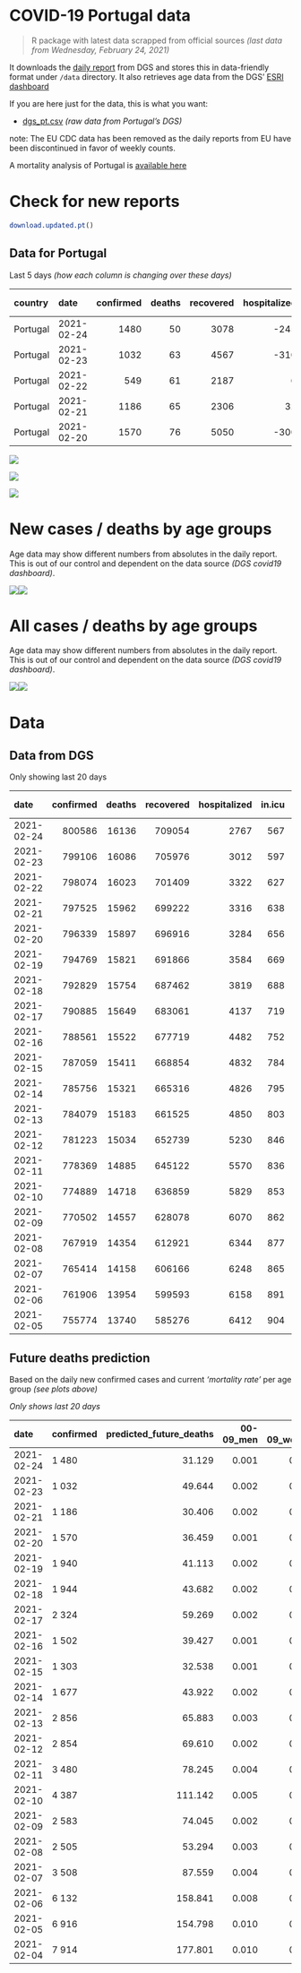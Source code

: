 COVID-19 Portugal data
================

> R package with latest data scrapped from official sources *(last data
> from Wednesday, February 24, 2021)*

It downloads the [daily
report](https://covid19.min-saude.pt/relatorio-de-situacao/) from DGS
and stores this in data-friendly format under `/data` directory. It also
retrieves age data from the DGS’ [ESRI
dashboard](https://covid19.min-saude.pt/ponto-de-situacao-atual-em-portugal/)

If you are here just for the data, this is what you want:

  - [dgs\_pt.csv](raw/master/data/dgs_pt.csv) *(raw data from Portugal’s
    DGS)*

note: The EU CDC data has been removed as the daily reports from EU have
been discontinued in favor of weekly counts.

A mortality analysis of Portugal is [available
here](https://averissimo.github.io/covid19-analysis/mortality.html)

# Check for new reports

``` r
download.updated.pt()
```

## Data for Portugal

Last 5 days *(how each column is changing over these days)*

| country  | date       | confirmed | deaths | recovered | hospitalized | in.icu | confirmed\_m\_00-09 | confirmed\_w\_00-09 | confirmed\_m\_10-19 | confirmed\_w\_10-19 | confirmed\_m\_20-29 | confirmed\_w\_20-29 | confirmed\_m\_30-39 | confirmed\_w\_30-39 | confirmed\_m\_40-49 | confirmed\_w\_40-49 | confirmed\_m\_50-59 | confirmed\_w\_50-59 | confirmed\_m\_60-69 | confirmed\_w\_60-69 | confirmed\_m\_70-79 | confirmed\_w\_70-79 | confirmed\_m\_80+ | confirmed\_w\_80+ | death\_m\_00-09 | death\_w\_00-09 | death\_m\_10-19 | death\_w\_10-19 | death\_m\_20-29 | death\_w\_20-29 | death\_m\_30-39 | death\_w\_30-39 | death\_m\_40-49 | death\_w\_40-49 | death\_m\_50-59 | death\_w\_50-59 | death\_m\_60-69 | death\_w\_60-69 | death\_m\_70-79 | death\_w\_70-79 | death\_m\_80+ | death\_w\_80+ |
| :------- | :--------- | --------: | -----: | --------: | -----------: | -----: | ------------------: | ------------------: | ------------------: | ------------------: | ------------------: | ------------------: | ------------------: | ------------------: | ------------------: | ------------------: | ------------------: | ------------------: | ------------------: | ------------------: | ------------------: | ------------------: | ----------------: | ----------------: | --------------: | --------------: | --------------: | --------------: | --------------: | --------------: | --------------: | --------------: | --------------: | --------------: | --------------: | --------------: | --------------: | --------------: | --------------: | --------------: | ------------: | ------------: |
| Portugal | 2021-02-24 |      1480 |     50 |      3078 |        \-245 |   \-30 |                  31 |                  39 |                  67 |                  60 |                 106 |                 100 |                 113 |                 104 |                 121 |                 129 |                  98 |                 115 |                  69 |                  92 |                  51 |                  65 |                45 |                76 |               0 |               0 |               0 |               0 |               0 |               0 |               0 |               0 |               0 |               0 |               0 |               0 |               3 |               2 |               7 |               4 |            19 |            15 |
| Portugal | 2021-02-23 |      1032 |     63 |      4567 |        \-310 |   \-30 |                  NA |                  NA |                  NA |                  NA |                  NA |                  NA |                  NA |                  NA |                  NA |                  NA |                  NA |                  NA |                  NA |                  NA |                  NA |                  NA |                NA |                NA |              NA |              NA |              NA |              NA |              NA |              NA |              NA |              NA |              NA |              NA |              NA |              NA |              NA |              NA |              NA |              NA |            NA |            NA |
| Portugal | 2021-02-22 |       549 |     61 |      2187 |            6 |   \-11 |                  NA |                  NA |                  NA |                  NA |                  NA |                  NA |                  NA |                  NA |                  NA |                  NA |                  NA |                  NA |                  NA |                  NA |                  NA |                  NA |                NA |                NA |              NA |              NA |              NA |              NA |              NA |              NA |              NA |              NA |              NA |              NA |              NA |              NA |              NA |              NA |              NA |              NA |            NA |            NA |
| Portugal | 2021-02-21 |      1186 |     65 |      2306 |           32 |   \-18 |                  38 |                  28 |                  50 |                  40 |                  89 |                  91 |                  63 |                  60 |                  88 |                  91 |                  95 |                  75 |                  61 |                  88 |                  48 |                  55 |                44 |                81 |               0 |               0 |               0 |               0 |               0 |               0 |               0 |               0 |               0 |               0 |               4 |               0 |               5 |               2 |              14 |               3 |            15 |            22 |
| Portugal | 2021-02-20 |      1570 |     76 |      5050 |        \-300 |   \-13 |                  33 |                  44 |                  71 |                  59 |                  94 |                 112 |                  99 |                 123 |                 116 |                 131 |                  93 |                 138 |                  98 |                  96 |                  56 |                  56 |                50 |               102 |               0 |               0 |               0 |               0 |               0 |               0 |               0 |               0 |               0 |               1 |               2 |               0 |               4 |               7 |               5 |               5 |            25 |            27 |

![](README_files/figure-gfm/totals-1.svg)<!-- -->

![](README_files/figure-gfm/differential-1.svg)<!-- -->

![](README_files/figure-gfm/differential_7days-1.svg)<!-- -->

# New cases / deaths by age groups

Age data may show different numbers from absolutes in the daily report.
This is out of our control and dependent on the data source *(DGS
covid19 dashboard)*.

![](README_files/figure-gfm/new_cases_deaths-1.svg)<!-- -->![](README_files/figure-gfm/new_cases_deaths-2.svg)<!-- -->

# All cases / deaths by age groups

Age data may show different numbers from absolutes in the daily report.
This is out of our control and dependent on the data source *(DGS
covid19 dashboard)*.

![](README_files/figure-gfm/total_cases_deaths-1.svg)<!-- -->![](README_files/figure-gfm/total_cases_deaths-2.svg)<!-- -->

# Data

## Data from DGS

Only showing last 20 days

| date       | confirmed | deaths | recovered | hospitalized | in.icu | confirmed\_m\_00-09 | confirmed\_w\_00-09 | confirmed\_m\_10-19 | confirmed\_w\_10-19 | confirmed\_m\_20-29 | confirmed\_w\_20-29 | confirmed\_m\_30-39 | confirmed\_w\_30-39 | confirmed\_m\_40-49 | confirmed\_w\_40-49 | confirmed\_m\_50-59 | confirmed\_w\_50-59 | confirmed\_m\_60-69 | confirmed\_w\_60-69 | confirmed\_m\_70-79 | confirmed\_w\_70-79 | confirmed\_m\_80+ | confirmed\_w\_80+ | death\_m\_00-09 | death\_w\_00-09 | death\_m\_10-19 | death\_w\_10-19 | death\_m\_20-29 | death\_w\_20-29 | death\_m\_30-39 | death\_w\_30-39 | death\_m\_40-49 | death\_w\_40-49 | death\_m\_50-59 | death\_w\_50-59 | death\_m\_60-69 | death\_w\_60-69 | death\_m\_70-79 | death\_w\_70-79 | death\_m\_80+ | death\_w\_80+ |
| :--------- | --------: | -----: | --------: | -----------: | -----: | ------------------: | ------------------: | ------------------: | ------------------: | ------------------: | ------------------: | ------------------: | ------------------: | ------------------: | ------------------: | ------------------: | ------------------: | ------------------: | ------------------: | ------------------: | ------------------: | ----------------: | ----------------: | --------------: | --------------: | --------------: | --------------: | --------------: | --------------: | --------------: | --------------: | --------------: | --------------: | --------------: | --------------: | --------------: | --------------: | --------------: | --------------: | ------------: | ------------: |
| 2021-02-24 |    800586 |  16136 |    709054 |         2767 |    567 |               22554 |               21660 |               37054 |               37434 |               53400 |               60827 |               52325 |               62655 |               58844 |               74634 |               52131 |               66514 |               38946 |               42051 |               24838 |               28123 |             21920 |             44405 |               1 |               1 |               1 |               1 |               7 |               5 |              20 |              19 |              87 |              59 |             303 |             119 |             988 |             429 |            2123 |            1256 |          4904 |          5813 |
| 2021-02-23 |    799106 |  16086 |    705976 |         3012 |    597 |               22523 |               21621 |               36987 |               37374 |               53294 |               60727 |               52212 |               62551 |               58723 |               74505 |               52033 |               66399 |               38877 |               41959 |               24787 |               28058 |             21875 |             44329 |               1 |               1 |               1 |               1 |               7 |               5 |              20 |              19 |              87 |              59 |             303 |             119 |             985 |             427 |            2116 |            1252 |          4885 |          5798 |
| 2021-02-22 |    798074 |  16023 |    701409 |         3322 |    627 |                  NA |                  NA |                  NA |                  NA |                  NA |                  NA |                  NA |                  NA |                  NA |                  NA |                  NA |                  NA |                  NA |                  NA |                  NA |                  NA |                NA |                NA |              NA |              NA |              NA |              NA |              NA |              NA |              NA |              NA |              NA |              NA |              NA |              NA |              NA |              NA |              NA |              NA |            NA |            NA |
| 2021-02-21 |    797525 |  15962 |    699222 |         3316 |    638 |               22484 |               21603 |               36946 |               37305 |               53195 |               60636 |               52117 |               62453 |               58586 |               74385 |               51919 |               66273 |               38798 |               41870 |               24708 |               27993 |             21801 |             44182 |               1 |               1 |               1 |               1 |               6 |               5 |              20 |              19 |              85 |              59 |             301 |             119 |             977 |             421 |            2101 |            1240 |          4845 |          5760 |
| 2021-02-20 |    796339 |  15897 |    696916 |         3284 |    656 |               22446 |               21575 |               36896 |               37265 |               53106 |               60545 |               52054 |               62393 |               58498 |               74294 |               51824 |               66198 |               38737 |               41782 |               24660 |               27938 |             21757 |             44101 |               1 |               1 |               1 |               1 |               6 |               5 |              20 |              19 |              85 |              59 |             297 |             119 |             972 |             419 |            2087 |            1237 |          4830 |          5738 |
| 2021-02-19 |    794769 |  15821 |    691866 |         3584 |    669 |               22413 |               21531 |               36825 |               37206 |               53012 |               60433 |               51955 |               62270 |               58382 |               74163 |               51731 |               66060 |               38639 |               41686 |               24604 |               27882 |             21707 |             43999 |               1 |               1 |               1 |               1 |               6 |               5 |              20 |              19 |              85 |              58 |             295 |             119 |             968 |             412 |            2082 |            1232 |          4805 |          5711 |
| 2021-02-18 |    792829 |  15754 |    687462 |         3819 |    688 |               22364 |               21488 |               36743 |               37116 |               52881 |               60287 |               51824 |               62136 |               58243 |               74022 |               51596 |               65891 |               38508 |               41574 |               24533 |               27805 |             21661 |             43882 |               1 |               1 |               1 |               1 |               6 |               5 |              20 |              19 |              85 |              58 |             294 |             119 |             963 |             407 |            2068 |            1229 |          4783 |          5694 |
| 2021-02-17 |    790885 |  15649 |    683061 |         4137 |    719 |               22314 |               21439 |               36654 |               37032 |               52762 |               60160 |               51677 |               61987 |               58103 |               73882 |               51478 |               65736 |               38408 |               41459 |               24460 |               27694 |             21606 |             43767 |               1 |               1 |               1 |               1 |               6 |               5 |              20 |              19 |              84 |              58 |             289 |             117 |             954 |             401 |            2050 |            1219 |          4763 |          5660 |
| 2021-02-16 |    788561 |  15522 |    677719 |         4482 |    752 |               22265 |               21367 |               36562 |               36932 |               52623 |               60015 |               51524 |               61812 |               57931 |               73700 |               51315 |               65537 |               38296 |               41330 |               24362 |               27606 |             21523 |             43596 |               1 |               1 |               1 |               1 |               6 |               5 |              20 |              19 |              83 |              58 |             286 |             116 |             944 |             399 |            2030 |            1205 |          4726 |          5621 |
| 2021-02-15 |    787059 |  15411 |    668854 |         4832 |    784 |               22250 |               21356 |               36506 |               36872 |               52532 |               59909 |               51403 |               61721 |               57826 |               73582 |               51199 |               65412 |               38212 |               41228 |               24294 |               27533 |             21465 |             43497 |               1 |               1 |               1 |               1 |               6 |               5 |              20 |              19 |              83 |              58 |             281 |             112 |             938 |             396 |            2016 |            1194 |          4695 |          5584 |
| 2021-02-14 |    785756 |  15321 |    665316 |         4826 |    795 |               22226 |               21313 |               36461 |               36822 |               52459 |               59813 |               51316 |               61642 |               57736 |               73469 |               51114 |               65308 |               38121 |               41162 |               24239 |               27458 |             21423 |             43412 |               1 |               1 |               1 |               1 |               6 |               4 |              20 |              19 |              81 |              57 |             278 |             111 |             934 |             394 |            2006 |            1182 |          4667 |          5558 |
| 2021-02-13 |    784079 |  15183 |    661525 |         4850 |    803 |               22186 |               21267 |               36383 |               36734 |               52352 |               59711 |               51217 |               61544 |               57613 |               73338 |               50992 |               65175 |               38032 |               41054 |               24191 |               27389 |             21357 |             43280 |               1 |               1 |               1 |               1 |               6 |               4 |              20 |              19 |              80 |              57 |             277 |             110 |             920 |             388 |            1989 |            1164 |          4623 |          5522 |
| 2021-02-12 |    781223 |  15034 |    652739 |         5230 |    846 |               22119 |               21198 |               36260 |               36609 |               52153 |               59511 |               51019 |               61345 |               57423 |               73118 |               50788 |               64928 |               37884 |               40885 |               24094 |               27267 |             21268 |             43093 |               1 |               1 |               1 |               1 |               6 |               4 |              20 |              18 |              80 |              55 |             275 |             107 |             906 |             382 |            1964 |            1153 |          4587 |          5473 |
| 2021-02-11 |    778369 |  14885 |    645122 |         5570 |    836 |               22066 |               21142 |               36141 |               36474 |               51959 |               59324 |               50842 |               61158 |               57211 |               72864 |               50607 |               64683 |               37722 |               40739 |               23987 |               27116 |             21175 |             42901 |               1 |               1 |               1 |               1 |               6 |               4 |              19 |              18 |              80 |              55 |             273 |             107 |             901 |             377 |            1941 |            1143 |          4537 |          5420 |
| 2021-02-10 |    774889 |  14718 |    636859 |         5829 |    853 |               21986 |               21071 |               36009 |               36346 |               51746 |               59087 |               50638 |               60925 |               56939 |               72572 |               50369 |               64377 |               37503 |               40486 |               23868 |               26948 |             21080 |             42684 |               1 |               1 |               1 |               1 |               6 |               4 |              19 |              18 |              78 |              54 |             267 |             107 |             887 |             374 |            1915 |            1128 |          4487 |          5370 |
| 2021-02-09 |    770502 |  14557 |    628078 |         6070 |    862 |               21869 |               20983 |               35818 |               36197 |               51524 |               58813 |               50381 |               60605 |               56616 |               72191 |               50089 |               63936 |               37259 |               40216 |               23717 |               26751 |             20920 |             42369 |               1 |               1 |               1 |               1 |               6 |               4 |              19 |              17 |              78 |              52 |             266 |             107 |             877 |             366 |            1888 |            1119 |          4442 |          5312 |
| 2021-02-08 |    767919 |  14354 |    612921 |         6344 |    877 |               21823 |               20935 |               35726 |               36112 |               51369 |               58648 |               50209 |               60404 |               56425 |               71987 |               49896 |               63731 |               37108 |               40086 |               23590 |               26637 |             20801 |             42184 |               1 |               1 |               1 |               1 |               6 |               4 |              18 |              16 |              76 |              51 |             262 |             105 |             867 |             359 |            1859 |            1105 |          4387 |          5235 |
| 2021-02-07 |    765414 |  14158 |    606166 |         6248 |    865 |               21750 |               20862 |               35640 |               35993 |               51215 |               58489 |               50046 |               60233 |               56229 |               71763 |               49725 |               63510 |               36953 |               39940 |               23504 |               26537 |             20729 |             42047 |               1 |               1 |               1 |               1 |               6 |               4 |              18 |              16 |              74 |              49 |             256 |             102 |             856 |             356 |            1832 |            1092 |          4331 |          5162 |
| 2021-02-06 |    761906 |  13954 |    599593 |         6158 |    891 |               21662 |               20779 |               35472 |               35826 |               51006 |               58278 |               49852 |               60009 |               55985 |               71460 |               49452 |               63216 |               36771 |               39728 |               23360 |               26396 |             20611 |             41796 |               1 |               1 |               1 |               1 |               6 |               4 |              18 |              16 |              73 |              49 |             253 |             101 |             846 |             352 |            1785 |            1073 |          4272 |          5102 |
| 2021-02-05 |    755774 |  13740 |    585276 |         6412 |    904 |               21485 |               20613 |               35228 |               35576 |               50668 |               57924 |               49520 |               59589 |               55520 |               70920 |               49048 |               62666 |               36417 |               39363 |               23150 |               26125 |             20381 |             41339 |               0 |               1 |               1 |               1 |               6 |               4 |              17 |              16 |              70 |              47 |             250 |             101 |             833 |             344 |            1756 |            1056 |          4211 |          5026 |

## Future deaths prediction

Based on the daily new confirmed cases and current *‘mortality rate’*
per age group *(see plots above)*

*Only shows last 20 days*

| date       | confirmed | predicted\_future\_deaths | 00-09\_men | 00-09\_women | 10-19\_men | 10-19\_women | 20-29\_men | 20-29\_women | 30-39\_men | 30-39\_women | 40-49\_men | 40-49\_women | 50-59\_men | 50-59\_women | 60-69\_men | 60-69\_women | 70-79\_men | 70-79\_women | 80+\_men | 80+\_women |
| :--------- | :-------- | ------------------------: | ---------: | -----------: | ---------: | -----------: | ---------: | -----------: | ---------: | -----------: | ---------: | -----------: | ---------: | -----------: | ---------: | -----------: | ---------: | -----------: | -------: | ---------: |
| 2021-02-24 | 1 480     |                    31.129 |      0.001 |        0.002 |      0.002 |        0.002 |      0.014 |        0.008 |      0.043 |        0.032 |      0.179 |        0.102 |      0.570 |        0.206 |      1.750 |        0.939 |      4.359 |        2.903 |   10.068 |      9.949 |
| 2021-02-23 | 1 032     |                    49.644 |      0.002 |        0.001 |      0.001 |        0.002 |      0.013 |        0.007 |      0.036 |        0.030 |      0.203 |        0.095 |      0.663 |        0.225 |      2.004 |        0.908 |      6.752 |        2.903 |   16.555 |     19.244 |
| 2021-02-21 | 1 186     |                    30.406 |      0.002 |        0.001 |      0.001 |        0.001 |      0.012 |        0.007 |      0.024 |        0.018 |      0.130 |        0.072 |      0.552 |        0.134 |      1.547 |        0.898 |      4.103 |        2.456 |    9.844 |     10.604 |
| 2021-02-20 | 1 570     |                    36.459 |      0.001 |        0.002 |      0.002 |        0.002 |      0.012 |        0.009 |      0.038 |        0.037 |      0.172 |        0.104 |      0.541 |        0.247 |      2.486 |        0.979 |      4.787 |        2.501 |   11.186 |     13.353 |
| 2021-02-19 | 1 940     |                    41.113 |      0.002 |        0.002 |      0.002 |        0.002 |      0.017 |        0.012 |      0.050 |        0.041 |      0.206 |        0.111 |      0.785 |        0.302 |      3.323 |        1.143 |      6.069 |        3.439 |   10.291 |     15.316 |
| 2021-02-18 | 1 944     |                    43.682 |      0.002 |        0.002 |      0.002 |        0.002 |      0.016 |        0.010 |      0.056 |        0.045 |      0.207 |        0.111 |      0.686 |        0.277 |      2.537 |        1.173 |      6.240 |        4.957 |   12.305 |     15.054 |
| 2021-02-17 | 2 324     |                    59.269 |      0.002 |        0.003 |      0.002 |        0.003 |      0.018 |        0.012 |      0.058 |        0.053 |      0.254 |        0.144 |      0.947 |        0.356 |      2.841 |        1.316 |      8.376 |        3.930 |   18.569 |     22.385 |
| 2021-02-16 | 1 502     |                    39.427 |      0.001 |        0.001 |      0.002 |        0.002 |      0.012 |        0.009 |      0.046 |        0.028 |      0.155 |        0.093 |      0.674 |        0.224 |      2.131 |        1.041 |      5.812 |        3.260 |   12.976 |     12.960 |
| 2021-02-15 | 1 303     |                    32.538 |      0.001 |        0.002 |      0.001 |        0.001 |      0.010 |        0.008 |      0.033 |        0.024 |      0.133 |        0.089 |      0.494 |        0.186 |      2.309 |        0.673 |      4.701 |        3.350 |    9.396 |     11.127 |
| 2021-02-14 | 1 677     |                    43.922 |      0.002 |        0.002 |      0.002 |        0.002 |      0.014 |        0.008 |      0.038 |        0.030 |      0.182 |        0.104 |      0.709 |        0.238 |      2.258 |        1.102 |      4.103 |        3.082 |   14.766 |     17.280 |
| 2021-02-13 | 2 856     |                    65.883 |      0.003 |        0.003 |      0.003 |        0.003 |      0.026 |        0.016 |      0.076 |        0.060 |      0.281 |        0.174 |      1.186 |        0.442 |      3.755 |        1.724 |      8.291 |        5.449 |   19.911 |     24.480 |
| 2021-02-12 | 2 854     |                    69.610 |      0.002 |        0.003 |      0.003 |        0.004 |      0.025 |        0.015 |      0.068 |        0.057 |      0.313 |        0.201 |      1.052 |        0.438 |      4.110 |        1.489 |      9.146 |        6.744 |   20.806 |     25.134 |
| 2021-02-11 | 3 480     |                    78.245 |      0.004 |        0.003 |      0.004 |        0.003 |      0.028 |        0.019 |      0.078 |        0.071 |      0.402 |        0.231 |      1.383 |        0.547 |      5.556 |        2.581 |     10.171 |        7.503 |   21.254 |     28.407 |
| 2021-02-10 | 4 387     |                   111.142 |      0.005 |        0.004 |      0.005 |        0.004 |      0.029 |        0.023 |      0.098 |        0.097 |      0.478 |        0.301 |      1.627 |        0.789 |      6.190 |        2.755 |     12.907 |        8.798 |   35.796 |     41.236 |
| 2021-02-09 | 2 583     |                    74.045 |      0.002 |        0.002 |      0.002 |        0.002 |      0.020 |        0.014 |      0.066 |        0.061 |      0.282 |        0.161 |      1.122 |        0.367 |      3.831 |        1.326 |     10.855 |        5.091 |   26.623 |     24.218 |
| 2021-02-08 | 2 505     |                    53.294 |      0.003 |        0.003 |      0.002 |        0.003 |      0.020 |        0.013 |      0.062 |        0.052 |      0.290 |        0.177 |      0.994 |        0.395 |      3.932 |        1.489 |      7.351 |        4.466 |   16.108 |     17.934 |
| 2021-02-07 | 3 508     |                    87.559 |      0.004 |        0.004 |      0.005 |        0.004 |      0.027 |        0.017 |      0.074 |        0.068 |      0.361 |        0.240 |      1.587 |        0.526 |      4.617 |        2.163 |     12.308 |        6.297 |   26.399 |     32.858 |
| 2021-02-06 | 6 132     |                   158.841 |      0.008 |        0.008 |      0.007 |        0.007 |      0.044 |        0.029 |      0.127 |        0.127 |      0.687 |        0.427 |      2.348 |        0.984 |      8.980 |        3.724 |     17.950 |       12.103 |   51.456 |     59.825 |
| 2021-02-05 | 6 916     |                   154.798 |      0.010 |        0.008 |      0.009 |        0.009 |      0.051 |        0.037 |      0.150 |        0.148 |      0.763 |        0.518 |      2.732 |        0.948 |      9.336 |        4.183 |     20.086 |       12.728 |   48.100 |     54.982 |
| 2021-02-04 | 7 914     |                   177.801 |      0.010 |        0.010 |      0.010 |        0.010 |      0.063 |        0.042 |      0.177 |        0.157 |      0.855 |        0.579 |      3.383 |        1.190 |     10.249 |        5.009 |     24.787 |       16.078 |   50.785 |     64.407 |
